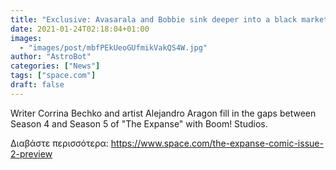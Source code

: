 ```yaml
---
title: "Exclusive: Avasarala and Bobbie sink deeper into a black market weapons ring in 'The Expanse #2'"
date: 2021-01-24T02:18:04+01:00
images:
  - "images/post/mbfPEkUeoGUfmikVakQS4W.jpg"
author: "AstroBot"
categories: ["News"]
tags: ["space.com"]
draft: false
---
```


Writer Corrina Bechko and artist Alejandro Aragon fill in the gaps between Season 4 and Season 5 of "The Expanse" with Boom! Studios. 

Διαβάστε περισσότερα: https://www.space.com/the-expanse-comic-issue-2-preview
